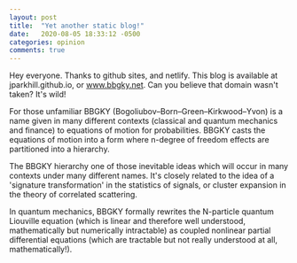 ```yaml
---
layout: post
title:  "Yet another static blog!"
date:   2020-08-05 18:33:12 -0500
categories: opinion
comments: true
---
```


Hey everyone. Thanks to github sites, and netlify. This blog is available at jparkhill.github.io, or www.bbgky.net. Can you believe that domain wasn't taken? It's wild!

For those unfamiliar BBGKY (Bogoliubov–Born–Green–Kirkwood–Yvon) is a name given in many different contexts (classical and quantum mechanics and finance) to equations of motion for probabilities. BBGKY casts the equations of motion into a form where n-degree of freedom effects are partitioned into a hierarchy.

The BBGKY hierarchy one of those inevitable ideas which will occur in many contexts under many different names. It's closely related to the idea of a 'signature transformation' in the statistics of signals, or cluster expansion in the theory of correlated scattering.

In quantum mechanics, BBGKY formally rewrites the N-particle quantum Liouville equation (which is linear and therefore well understood, mathematically  but numerically intractable) as coupled nonlinear partial differential equations (which are tractable but not really understood at all, mathematically!).
